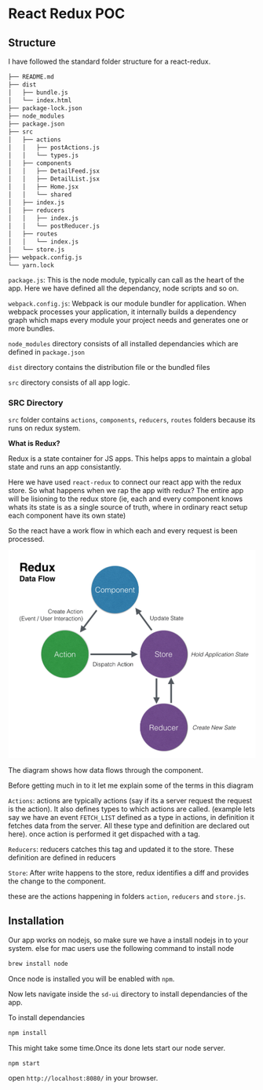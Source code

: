 # React Redux POC


## Structure

I have followed the standard folder structure for a react-redux.

```
├── README.md
├── dist
│   ├── bundle.js
│   └── index.html
├── package-lock.json
├── node_modules
├── package.json
├── src
│   ├── actions
│   │   ├── postActions.js
│   │   └── types.js
│   ├── components
│   │   ├── DetailFeed.jsx
│   │   ├── DetailList.jsx
│   │   ├── Home.jsx
│   │   └── shared
│   ├── index.js
│   ├── reducers
│   │   ├── index.js
│   │   └── postReducer.js
│   ├── routes
│   │   └── index.js
│   └── store.js
├── webpack.config.js
└── yarn.lock
```

`package.js`: This is the node module, typically can call as the heart of the app. Here we have defined all the dependancy, node scripts and so on.

`webpack.config.js`: Webpack is our module bundler for application. When webpack processes your application, it internally builds a dependency graph which maps every module your project needs and generates one or more bundles.

`node_modules` directory consists of all installed dependancies which are defined in `package.json`

`dist` directory contains the distribution file or the bundled files

`src` directory consists of all app logic.

### SRC Directory

`src` folder contains `actions`, `components`, `reducers`, `routes` folders because its runs on redux system.

**What is Redux?**

Redux is a state container for JS apps. This helps apps to maintain a global state and runs an app consistantly.

Here we have used `react-redux` to connect our react app with the redux store. So what happens when we rap the app with redux? The entire app will be lisioning to the redux store (ie, each and every component knows whats its state is as a single source of truth, where in ordinary react setup each component have its own state)

So the react have a work flow in which each and every request is been processed.

![](docs/redux.png?raw=true)


The diagram shows how data flows through the component.

Before getting much in to it let me explain some of the terms in this diagram

`Actions`: actions are typically actions (say if its a server request the request is the action). It also defines types to which actions are called. (example lets say we have an event `FETCH_LIST` defined as a type in actions, in definition it fetches data from the server. All these type and definition are declared out here). once action is performed it get dispached with a tag.

`Reducers`: reducers catches this tag and updated it to the store. These definition are defined in reducers

`Store`: After write happens to the store, redux identifies a diff and provides the change to the component.

these are the actions happening in folders `action`, `reducers` and `store.js`.


## Installation

Our app works on nodejs, so make sure we have a install nodejs in to your system. else for mac users use the following command to install node

```bash
brew install node
```
Once node is installed you will be enabled with `npm`.

Now lets navigate inside the `sd-ui` directory to install dependancies of the app.

To install dependancies
```bash
npm install
```

This might take some time.Once its done lets start our node server.
```bash
npm start
```

open `http://localhost:8080/` in your browser.
